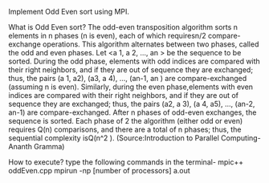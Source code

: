 Implement Odd Even sort using MPI.

What is Odd Even sort?
The odd-even transposition algorithm sorts n elements in n phases (n is even), each of which requiresn/2 compare-exchange
operations. This algorithm alternates between two phases, called the odd and even phases. Let <a 1, a 2, ..., an > be the sequence to be sorted. During the odd phase, elements with odd indices are compared with their right neighbors, and if they are out of sequence they are exchanged; thus, the pairs (a 1, a2), (a3, a 4), ..., (an-1, an ) are compare-exchanged (assuming n is even). Similarly, during the even phase,elements with even indices are compared with their right neighbors, and if they are out of sequence they are exchanged; thus, the pairs (a2, a 3), (a 4, a5), ..., (an-2, an-1) are compare-exchanged. After n phases of odd-even exchanges, the sequence is sorted. Each phase of 2 the algorithm (either odd or even) requires Q(n) comparisons, and there are a total of n phases; thus, the sequential complexity isQ(n^2 ).
(Source:Introduction to Parallel Computing-Ananth Gramma)

How to execute?
type the following commands in the terminal-
mpic++ oddEven.cpp
mpirun -np [number of processors] a.out
